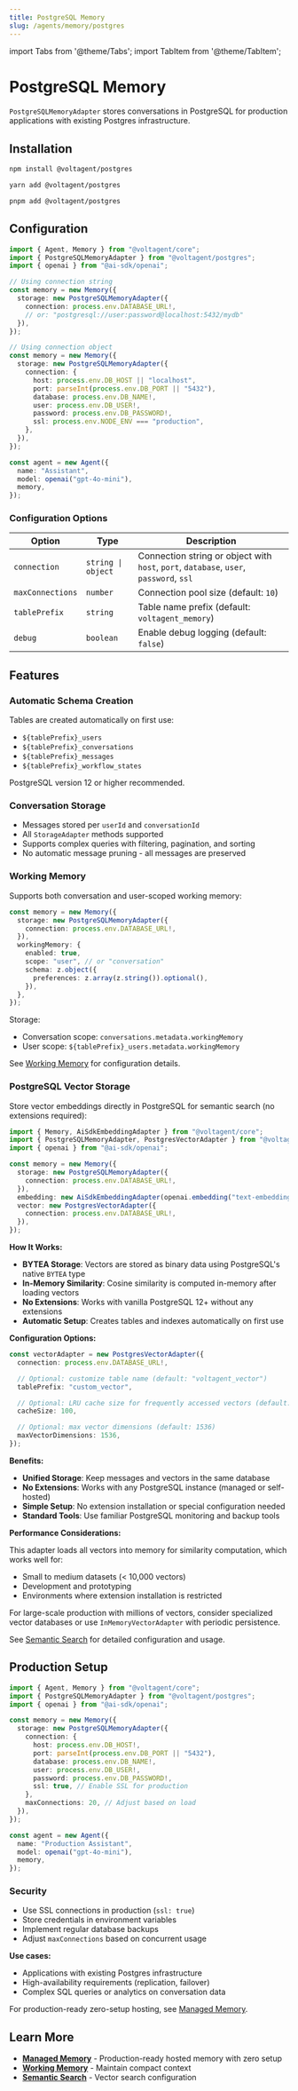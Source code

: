 ```yaml
---
title: PostgreSQL Memory
slug: /agents/memory/postgres
---
```


import Tabs from '@theme/Tabs';
import TabItem from '@theme/TabItem';

# PostgreSQL Memory

`PostgreSQLMemoryAdapter` stores conversations in PostgreSQL for production applications with existing Postgres infrastructure.

## Installation

<Tabs groupId="package-manager">
  <TabItem value="npm" label="npm" default>

```bash
npm install @voltagent/postgres
```

  </TabItem>
  <TabItem value="yarn" label="yarn">

```bash
yarn add @voltagent/postgres
```

  </TabItem>
  <TabItem value="pnpm" label="pnpm">

```bash
pnpm add @voltagent/postgres
```

  </TabItem>
</Tabs>

## Configuration

```ts
import { Agent, Memory } from "@voltagent/core";
import { PostgreSQLMemoryAdapter } from "@voltagent/postgres";
import { openai } from "@ai-sdk/openai";

// Using connection string
const memory = new Memory({
  storage: new PostgreSQLMemoryAdapter({
    connection: process.env.DATABASE_URL!,
    // or: "postgresql://user:password@localhost:5432/mydb"
  }),
});

// Using connection object
const memory = new Memory({
  storage: new PostgreSQLMemoryAdapter({
    connection: {
      host: process.env.DB_HOST || "localhost",
      port: parseInt(process.env.DB_PORT || "5432"),
      database: process.env.DB_NAME!,
      user: process.env.DB_USER!,
      password: process.env.DB_PASSWORD!,
      ssl: process.env.NODE_ENV === "production",
    },
  }),
});

const agent = new Agent({
  name: "Assistant",
  model: openai("gpt-4o-mini"),
  memory,
});
```

### Configuration Options

| Option           | Type               | Description                                                                            |
| ---------------- | ------------------ | -------------------------------------------------------------------------------------- |
| `connection`     | `string \| object` | Connection string or object with `host`, `port`, `database`, `user`, `password`, `ssl` |
| `maxConnections` | `number`           | Connection pool size (default: `10`)                                                   |
| `tablePrefix`    | `string`           | Table name prefix (default: `voltagent_memory`)                                        |
| `debug`          | `boolean`          | Enable debug logging (default: `false`)                                                |

## Features

### Automatic Schema Creation

Tables are created automatically on first use:

- `${tablePrefix}_users`
- `${tablePrefix}_conversations`
- `${tablePrefix}_messages`
- `${tablePrefix}_workflow_states`

PostgreSQL version 12 or higher recommended.

### Conversation Storage

- Messages stored per `userId` and `conversationId`
- All `StorageAdapter` methods supported
- Supports complex queries with filtering, pagination, and sorting
- No automatic message pruning - all messages are preserved

### Working Memory

Supports both conversation and user-scoped working memory:

```ts
const memory = new Memory({
  storage: new PostgreSQLMemoryAdapter({
    connection: process.env.DATABASE_URL!,
  }),
  workingMemory: {
    enabled: true,
    scope: "user", // or "conversation"
    schema: z.object({
      preferences: z.array(z.string()).optional(),
    }),
  },
});
```

Storage:

- Conversation scope: `conversations.metadata.workingMemory`
- User scope: `${tablePrefix}_users.metadata.workingMemory`

See [Working Memory](./working-memory.md) for configuration details.

### PostgreSQL Vector Storage

Store vector embeddings directly in PostgreSQL for semantic search (no extensions required):

```ts
import { Memory, AiSdkEmbeddingAdapter } from "@voltagent/core";
import { PostgreSQLMemoryAdapter, PostgresVectorAdapter } from "@voltagent/postgres";
import { openai } from "@ai-sdk/openai";

const memory = new Memory({
  storage: new PostgreSQLMemoryAdapter({
    connection: process.env.DATABASE_URL!,
  }),
  embedding: new AiSdkEmbeddingAdapter(openai.embedding("text-embedding-3-small")),
  vector: new PostgresVectorAdapter({
    connection: process.env.DATABASE_URL!,
  }),
});
```

**How It Works:**

- **BYTEA Storage**: Vectors are stored as binary data using PostgreSQL's native `BYTEA` type
- **In-Memory Similarity**: Cosine similarity is computed in-memory after loading vectors
- **No Extensions**: Works with vanilla PostgreSQL 12+ without any extensions
- **Automatic Setup**: Creates tables and indexes automatically on first use

**Configuration Options:**

```ts
const vectorAdapter = new PostgresVectorAdapter({
  connection: process.env.DATABASE_URL!,

  // Optional: customize table name (default: "voltagent_vector")
  tablePrefix: "custom_vector",

  // Optional: LRU cache size for frequently accessed vectors (default: 100)
  cacheSize: 100,

  // Optional: max vector dimensions (default: 1536)
  maxVectorDimensions: 1536,
});
```

**Benefits:**

- **Unified Storage**: Keep messages and vectors in the same database
- **No Extensions**: Works with any PostgreSQL instance (managed or self-hosted)
- **Simple Setup**: No extension installation or special configuration needed
- **Standard Tools**: Use familiar PostgreSQL monitoring and backup tools

**Performance Considerations:**

This adapter loads all vectors into memory for similarity computation, which works well for:

- Small to medium datasets (< 10,000 vectors)
- Development and prototyping
- Environments where extension installation is restricted

For large-scale production with millions of vectors, consider specialized vector databases or use `InMemoryVectorAdapter` with periodic persistence.

See [Semantic Search](./semantic-search.md) for detailed configuration and usage.

## Production Setup

```ts
import { Agent, Memory } from "@voltagent/core";
import { PostgreSQLMemoryAdapter } from "@voltagent/postgres";
import { openai } from "@ai-sdk/openai";

const memory = new Memory({
  storage: new PostgreSQLMemoryAdapter({
    connection: {
      host: process.env.DB_HOST!,
      port: parseInt(process.env.DB_PORT || "5432"),
      database: process.env.DB_NAME!,
      user: process.env.DB_USER!,
      password: process.env.DB_PASSWORD!,
      ssl: true, // Enable SSL for production
    },
    maxConnections: 20, // Adjust based on load
  }),
});

const agent = new Agent({
  name: "Production Assistant",
  model: openai("gpt-4o-mini"),
  memory,
});
```

### Security

- Use SSL connections in production (`ssl: true`)
- Store credentials in environment variables
- Implement regular database backups
- Adjust `maxConnections` based on concurrent usage

**Use cases:**

- Applications with existing Postgres infrastructure
- High-availability requirements (replication, failover)
- Complex SQL queries or analytics on conversation data

For production-ready zero-setup hosting, see [Managed Memory](./managed-memory.md).

## Learn More

- **[Managed Memory](./managed-memory.md)** - Production-ready hosted memory with zero setup
- **[Working Memory](./working-memory.md)** - Maintain compact context
- **[Semantic Search](./semantic-search.md)** - Vector search configuration
